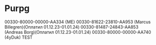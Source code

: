 # Purpg
00330-80000-00000-AA334 {ME}
00330-81622-23810-AA953 (Marcus Billegren)(Оплатил 01.12.23-01.01.24)
00330-81487-24843-AA853 (Andreas Borg)(Оплатил 01.12.23-01.01.24)
00330-80000-00000-AA740 (4yDuk) TEST 

